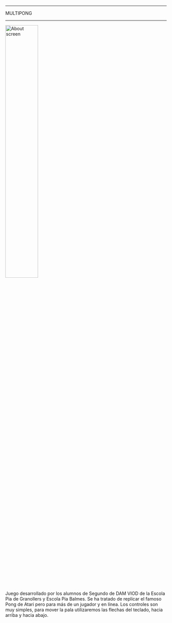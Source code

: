 _____________________________________________________________________________________

  MULTIPONG
_____________________________________________________________________________________

<div align="left">
        <img width="45%" src="https://sites.google.com/a/epiagranollers.cat/dam-viod/_/rsrc/1446939118426/config/customLogo.gif?revision=45" alt="About screen" title="About screen"</img>
</div>


Juego desarrollado por los alumnos de Segundo de DAM VIOD de la Escola Pia de Granollers y Escola Pia Balmes.
Se ha tratado de replicar el famoso Pong de Atari pero para más de un jugador y en línea.
Los controles son muy simples, para mover la pala utilizaremos las flechas del teclado, hacia arriba y hacia abajo.








